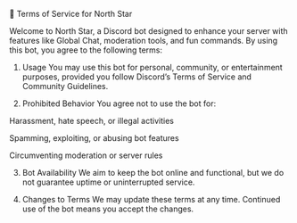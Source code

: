 📜 Terms of Service for North Star

Welcome to North Star, a Discord bot designed to enhance your server with features like Global Chat, moderation tools, and fun commands. By using this bot, you agree to the following terms:

1. Usage
You may use this bot for personal, community, or entertainment purposes, provided you follow Discord’s Terms of Service and Community Guidelines.

2. Prohibited Behavior
You agree not to use the bot for:

Harassment, hate speech, or illegal activities

Spamming, exploiting, or abusing bot features

Circumventing moderation or server rules

3. Bot Availability
We aim to keep the bot online and functional, but we do not guarantee uptime or uninterrupted service.

4. Changes to Terms
We may update these terms at any time. Continued use of the bot means you accept the changes.
